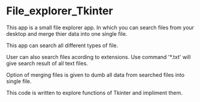 # File_explorer_Tkinter

This app is a small file explorer app. In which you can search files from your desktop and merge thier data into one single file. 

This app can search all different types of file.

User can also search files acording to extensions. Use command '*.txt' will give search result of all text files.

Option of merging files is given to dumb all data from searched files into single file.

This code is written to explore functions of Tkinter and impliment them.
